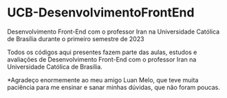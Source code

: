 # UCB-DesenvolvimentoFrontEnd
Desenvolvimento Front-End com o professor Iran na Universidade Católica de Brasília durante o primeiro semestre de 2023

Todos os códigos aqui presentes fazem parte das aulas, estudos e avaliações de Desenvolvimento Front-End com o professor Iran na Universidade Católica de Brasília.

*Agradeço enormemente ao meu amigo Luan Melo, que teve muita paciência para me ensinar e sanar minhas dúvidas, que não foram poucas.

